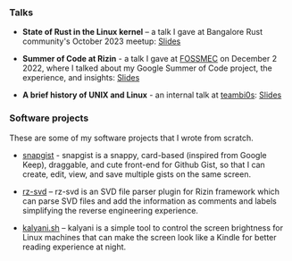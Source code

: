 ### Talks

* **State of Rust in the Linux kernel** – a talk I gave at Bangalore Rust community's October 2023 meetup: [Slides](https://docs.google.com/presentation/d/1DrQLhqYSxaC1X0ANI9AQRNoChwWdo61-L3W12bfB3dY/edit?usp=sharing)

* **Summer of Code at Rizin** - a talk I gave at [FOSSMEC](https://www.instagram.com/foss_mec/) on December 2 2022, where I talked about my Google Summer of Code project, the experience, and insights: [Slides](https://docs.google.com/presentation/d/16Scw_7i_RIwaefmYd68q2BYg1RhX7Gi5Nh0GhN46HtI/edit?usp=sharing)

* **A brief history of UNIX and Linux** - an internal talk at [teambi0s](https://bi0s.in): [Slides](https://docs.google.com/presentation/d/1jT62ioshEg1mgoN6s2-s1TYoD8GGt3rS-cXvipN06vg/edit?usp=sharing)

### Software projects

These are some of my software projects that I wrote from scratch.

* [snapgist](aswinc.blog/snapgist) - snapgist is a snappy, card-based (inspired from Google Keep), draggable, and cute front-end for Github Gist, so that I can create, edit, view, and save multiple gists on the same screen.

* [rz-svd](https://github.com/officialcjunior/rz-svd) – rz-svd is an SVD file parser plugin for Rizin framework which can parse SVD files and add the information as comments and labels simplifying the reverse engineering experience.

* [kalyani.sh](https://github.com/officialcjunior/kalyani) – kalyani is a simple tool to control the screen
brightness for Linux machines that can make the screen look like a Kindle for better reading experience at night.
